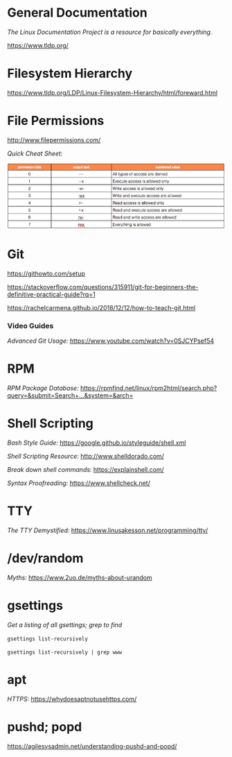 # General Documentation

*The Linux Documentation Project is a resource for basically everything.*

https://www.tldp.org/

# Filesystem Hierarchy

https://www.tldp.org/LDP/Linux-Filesystem-Hierarchy/html/foreward.html

# File Permissions

http://www.filepermissions.com/

*Quick Cheat Sheet:*

![linux-permissions](linux_permissions.png)

# Git

https://githowto.com/setup

https://stackoverflow.com/questions/315911/git-for-beginners-the-definitive-practical-guide?rq=1

https://rachelcarmena.github.io/2018/12/12/how-to-teach-git.html

### Video Guides

*Advanced Git Usage:*
https://www.youtube.com/watch?v=0SJCYPsef54

# RPM

*RPM Package Database:*
https://rpmfind.net/linux/rpm2html/search.php?query=&submit=Search+...&system=&arch=

# Shell Scripting

*Bash Style Guide:*
https://google.github.io/styleguide/shell.xml

*Shell Scripting Resource:*
http://www.shelldorado.com/

*Break down shell commands:*
https://explainshell.com/

*Syntax Proofreading:*
https://www.shellcheck.net/

# TTY

*The TTY Demystified:*
https://www.linusakesson.net/programming/tty/

# /dev/random

*Myths:*
https://www.2uo.de/myths-about-urandom

# gsettings

*Get a listing of all gsettings; grep to find*

`gsettings list-recursively`

`gsettings list-recursively | grep www`

# apt

*HTTPS:*
https://whydoesaptnotusehttps.com/

# pushd; popd

https://agilesysadmin.net/understanding-pushd-and-popd/
